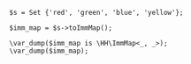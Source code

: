 ```basic-usage.hack
$s = Set {'red', 'green', 'blue', 'yellow'};

$imm_map = $s->toImmMap();

\var_dump($imm_map is \HH\ImmMap<_, _>);
\var_dump($imm_map);
```
